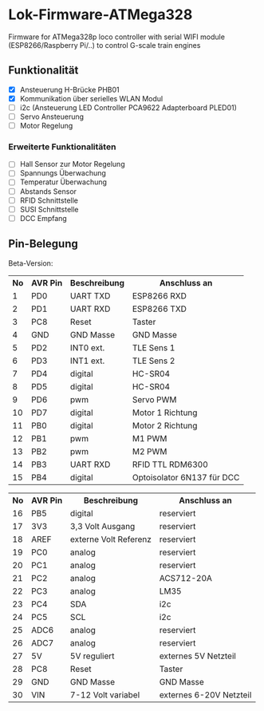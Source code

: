# Lok-Firmware-ATMega328

Firmware for ATMega328p loco controller with serial WIFI module (ESP8266/Raspberry Pi/..) to control G-scale train engines

## Funktionalität

- [x] Ansteuerung H-Brücke PHB01
- [x] Kommunikation über serielles WLAN Modul
- [ ] i2c (Ansteuerung LED Controller PCA9622 Adapterboard PLED01)
- [ ] Servo Ansteuerung
- [ ] Motor Regelung

### Erweiterte Funktionalitäten
- [ ] Hall Sensor zur Motor Regelung
- [ ] Spannungs Überwachung
- [ ] Temperatur Überwachung
- [ ] Abstands Sensor
- [ ] RFID Schnittstelle
- [ ] SUSI Schnittstelle
- [ ] DCC Empfang

## Pin-Belegung 

Beta-Version:
<table class="wikitable sortable">

<tr>
<th> No </th>
<th> AVR Pin </th>
<th> Beschreibung </th>
<th> Anschluss an </th></tr>
<tr>
<td> 1</td>
<td> PD0</td>
<td> UART TXD</td>
<td> ESP8266 RXD </td></tr>
<tr>
<td> 2</td>
<td> PD1</td>
<td> UART RXD </td>
<td> ESP8266 TXD </td></tr>
<tr>
<td> 3</td>
<td> PC8</td>
<td> Reset </td>
<td> Taster </td></tr>
<tr>
<td> 4</td>
<td> GND  </td>
<td> GND Masse </td>
<td> GND Masse </td></tr>
<tr>
<td> 5</td>
<td> PD2 </td>
<td> INT0 ext. </td>
<td> TLE Sens 1 </td></tr>
<tr>
<td> 6</td>
<td> PD3 </td>
<td> INT1 ext. </td>
<td> TLE Sens 2 </td></tr>
<tr>
<td> 7</td>
<td> PD4 </td>
<td> digital </td>
<td> HC-SR04 </td></tr>
<tr>
<td> 8</td>
<td> PD5 </td>
<td> digital </td>
<td> HC-SR04 </td></tr>
<tr>
<td> 9</td>
<td> PD6 </td>
<td> pwm </td>
<td> Servo PWM </td></tr>
<tr>
<td> 10</td>
<td> PD7 </td>
<td> digital </td>
<td> Motor 1 Richtung </td></tr>
<tr>
<td> 11</td>
<td> PB0 </td>
<td> digital </td>
<td> Motor 2 Richtung  </td></tr>
<tr>
<td> 12</td>
<td> PB1 </td>
<td> pwm </td>
<td> M1 PWM </td></tr>
<tr>
<td> 13</td>
<td> PB2 </td>
<td> pwm </td>
<td> M2 PWM </td></tr>
<tr>
<td> 14</td>
<td> PB3 </td>
<td> UART RXD </td>
<td> RFID TTL RDM6300 </td></tr>
<tr>
<td> 15</td>
<td> PB4 </td>
<td> digital </td>
<td> Optoisolator 6N137 für DCC </td></tr>
</table>

<table class="wikitable sortable2">
<tr>
<th> No </th>
<th> AVR Pin </th>
<th> Beschreibung </th>
<th> Anschluss an </th></tr>
<tr>
<td> 16</td>
<td> PB5 </td>
<td> digital </td>
<td> reserviert </td></tr>
<tr>
<td> 17</td>
<td> 3V3 </td>
<td> 3,3 Volt Ausgang </td>
<td> reserviert </td></tr>
<tr>
<td> 18</td>
<td> AREF </td>
<td> externe Volt Referenz </td>
<td> reserviert </td></tr>
<tr>
<td> 19</td>
<td> PC0 </td>
<td> analog </td>
<td> reserviert </td></tr>
<tr>
<td> 20</td>
<td> PC1</td>
<td> analog </td>
<td> reserviert </td></tr>
<tr>
<td> 21</td>
<td> PC2 </td>
<td> analog </td>
<td> ACS712-20A </td></tr>
<tr>
<td> 22</td>
<td> PC3 </td>
<td> analog </td>
<td> LM35 </td></tr>
<tr>
<td> 23</td>
<td> PC4 </td>
<td> SDA </td>
<td> i2c </td></tr>
<tr>
<td> 24</td>
<td> PC5 </td>
<td> SCL </td>
<td> i2c </td></tr>
<tr>
<td> 25</td>
<td> ADC6 </td>
<td> analog </td>
<td> reserviert </td></tr>
<tr>
<td> 26</td>
<td> ADC7 </td>
<td> analog </td>
<td> reserviert </td></tr>
<tr>
<td> 27</td>
<td> 5V </td>
<td> 5V reguliert </td>
<td> externes 5V Netzteil  </td></tr>
<tr>
<td> 28</td>
<td> PC8 </td>
<td> Reset </td>
<td> Taster </td></tr>
<tr>
<td> 29</td>
<td> GND </td>
<td> GND Masse </td>
<td> GND Masse </td></tr>
<tr>
<td> 30</td>
<td> VIN </td>
<td> 7-12 Volt variabel</td>
<td> externes 6-20V Netzteil  </td></tr>
</table>
